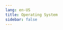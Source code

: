 ```yaml
---
lang: en-US
title: Operating System
sidebar: false
---
```


<Knowledge 
  section-name="Overview"
/>

<Knowledge 
  section-name="Process Management"
  :articles="[
    {
      title: 'Process Management in modern Operating System',
      url: '/operating-system/process-management/01-process-management-model-in-modern-operating-system'
    },
    {
      title: 'Inter-process Communication mechanisms comparison',
      url: '/operating-system/process-management/02-ipc-mechanisms-comparison'
    },
    {
      title: 'Multi-processing in multi-kernel Operating System',
      url: '/operating-system/process-management/03-multi-processing-in-multi-kernel-operating-system'
    },
    {
      title: 'CPU Scheduler in multi-process environment',
      url: '/operating-system/process-management/04-cpu-scheduler-in-multi-process-environment'
    },
    {
      title: 'Survey and analyze the process creation and management techniques in UNIX and Windows',
      url: '/operating-system/process-management/05-survey-and-analyze-the-process-creation-and-management-techniques-in-unix-and-windows'
    },
    {
      title: 'Process management in mobile Operating System: iOS and Android',
      url: '/operating-system/process-management/06-process-management-in-mobile-operating-system-ios-and-android'
    },
    {
      title: 'Data structure and process support mechanisms in the Linux kernel',
      url: '/operating-system/process-management/07-data-structure-and-process-support-mechanisms-in-the-linux-kernel'
    },
    {
      title: 'Performance optimization through context switching management',
      url: '/operating-system/process-management/08-performance-optimization-through-context-switching-management'
    },
  ]"
/>

<Knowledge 
  section-name="Process Synchronization"
/>

<Knowledge 
  section-name="Memory Management"
/>

<Knowledge 
  section-name="Storage Management"
/>

<Knowledge 
  section-name="File System"
/>

<Knowledge 
  section-name="Security and Protection"
/>

<Knowledge 
  section-name="Advanced Topics"
/>

<Knowledge 
  section-name="Case Studies"
/>

<Knowledge 
  section-name="Appendices"
/>
